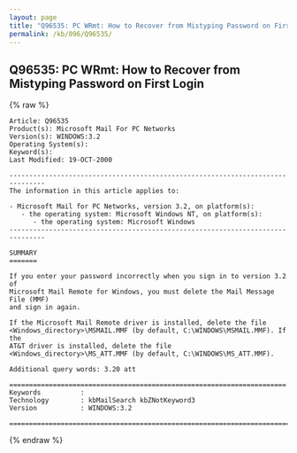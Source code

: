 ```yaml
---
layout: page
title: "Q96535: PC WRmt: How to Recover from Mistyping Password on First Login"
permalink: /kb/096/Q96535/
---
```


## Q96535: PC WRmt: How to Recover from Mistyping Password on First Login

{% raw %}

	Article: Q96535
	Product(s): Microsoft Mail For PC Networks
	Version(s): WINDOWS:3.2
	Operating System(s): 
	Keyword(s): 
	Last Modified: 19-OCT-2000
	
	-------------------------------------------------------------------------------
	The information in this article applies to:
	
	- Microsoft Mail for PC Networks, version 3.2, on platform(s):
	   - the operating system: Microsoft Windows NT, on platform(s):
	      - the operating system: Microsoft Windows 
	-------------------------------------------------------------------------------
	
	SUMMARY
	=======
	
	If you enter your password incorrectly when you sign in to version 3.2 of
	Microsoft Mail Remote for Windows, you must delete the Mail Message File (MMF)
	and sign in again.
	
	If the Microsoft Mail Remote driver is installed, delete the file
	<Windows_directory>\MSMAIL.MMF (by default, C:\WINDOWS\MSMAIL.MMF). If the
	AT&T driver is installed, delete the file
	<Windows_directory>\MS_ATT.MMF (by default, C:\WINDOWS\MS_ATT.MMF).
	
	Additional query words: 3.20 att
	
	======================================================================
	Keywords          :  
	Technology        : kbMailSearch kbZNotKeyword3
	Version           : WINDOWS:3.2
	
	=============================================================================
	

{% endraw %}
